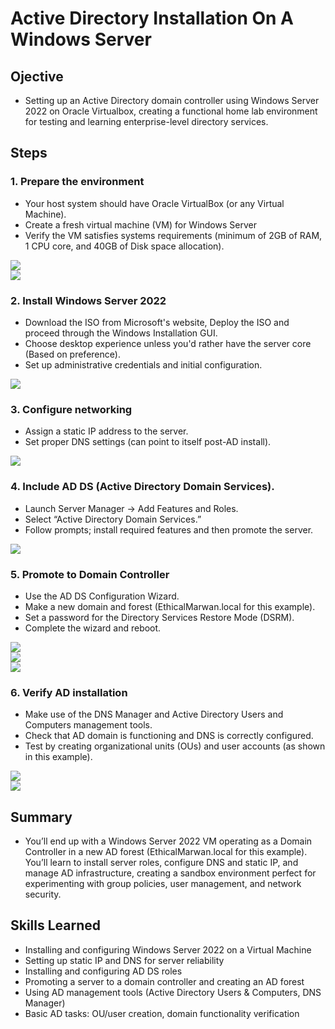 # Active Directory Installation On A Windows Server

## Ojective
- Setting up an Active Directory domain controller using Windows Server 2022 on Oracle Virtualbox, creating a functional home lab environment for testing and learning enterprise-level directory services.

## Steps
### 1. Prepare the environment
   - Your host system should have Oracle VirtualBox (or any Virtual Machine).
   - Create a fresh virtual machine (VM) for Windows Server
   - Verify the VM satisfies systems requirements (minimum of 2GB of RAM, 1 CPU core, and 40GB of Disk space allocation).
<div>
    <img src="https://github.com/user-attachments/assets/52b21a68-1c8b-4018-b07f-7ce32a623977" />
</div>
<div>
    <img src="https://github.com/user-attachments/assets/6f676a71-a399-4462-8e20-51d64a553550" />
</div>

### 2. Install Windows Server 2022
   - Download the ISO from Microsoft's website, Deploy the ISO and proceed through the Windows Installation GUI.
   - Choose desktop experience unless you'd rather have the server core (Based on preference).
   - Set up administrative credentials and initial configuration.
<div>
    <img src="https://github.com/user-attachments/assets/855de12d-f9bd-4e0e-b305-09f5b01db46c" />
</div>

### 3. Configure networking
   - Assign a static IP address to the server.
   - Set proper DNS settings (can point to itself post-AD install).
<div>
    <img src="https://github.com/user-attachments/assets/698fc586-8943-4e27-8b84-5632df7a01c2" />
</div>

### 4. Include AD DS (Active Directory Domain Services).
   - Launch Server Manager → Add Features and Roles.
   - Select “Active Directory Domain Services.”
   - Follow prompts; install required features and then promote the server.
<div>
    <img src="https://github.com/user-attachments/assets/bd7ed816-8d10-4e45-b94a-906d8473d74f" />
</div>

### 5. Promote to Domain Controller
   - Use the AD DS Configuration Wizard.
   - Make a new domain and forest (EthicalMarwan.local for this example).
   - Set a password for the Directory Services Restore Mode (DSRM).
   - Complete the wizard and reboot.
<div>
    <img src="https://github.com/user-attachments/assets/a5fa0534-b3ce-4c4f-a8be-ff256bcc32bd" />
</div>
<div>
    <img src="https://github.com/user-attachments/assets/423d6a68-046e-4863-82f5-aceabf72b0ef" />
</div>
<div>
    <img src="https://github.com/user-attachments/assets/441776a8-56a8-4e21-b71f-6557058f4bf4" />
</div>

### 6. Verify AD installation
   - Make use of the DNS Manager and Active Directory Users and Computers management tools.
   - Check that AD domain is functioning and DNS is correctly configured.
   - Test by creating organizational units (OUs) and user accounts (as shown in this example).
<div>
    <img src="https://github.com/user-attachments/assets/7a22f1ac-72de-4792-889e-58813d010e12" />
</div>
<div>
    <img src="https://github.com/user-attachments/assets/df1bfe0c-e20d-4b84-8bf3-dc6773222af3" />
</div>

## Summary
- You’ll end up with a Windows Server 2022 VM operating as a Domain Controller in a new AD forest (EthicalMarwan.local for this example). You’ll learn to install server roles, configure DNS and static IP, and manage AD infrastructure, creating a sandbox environment perfect for experimenting with group policies, user management, and network security.


## Skills Learned
- Installing and configuring Windows Server 2022 on a Virtual Machine
- Setting up static IP and DNS for server reliability
- Installing and configuring AD DS roles
- Promoting a server to a domain controller and creating an AD forest
- Using AD management tools (Active Directory Users & Computers, DNS Manager)
- Basic AD tasks: OU/user creation, domain functionality verification

